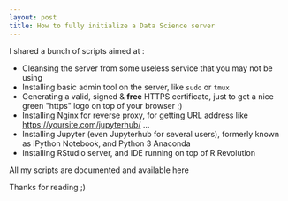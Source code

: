 ```yaml
---
layout: post
title: How to fully initialize a Data Science server
---
```


I shared a bunch of scripts aimed at :
- Cleansing the server from some useless service that you may not be using
- Installing basic admin tool on the server, like `sudo` or `tmux`
- Generating a valid, signed & **free** HTTPS certificate, just to get a nice green "https" logo on top of your browser ;)
- Installing Nginx for reverse proxy, for getting URL address like https://yoursite.com/jupyterhub/ ...
- Installing Jupyter (even Jupyterhub for several users), formerly known as iPython Notebook, and Python 3 Anaconda
- Installing RStudio server, and IDE running on top of R Revolution

All my scripts are documented and available here

Thanks for reading ;)
